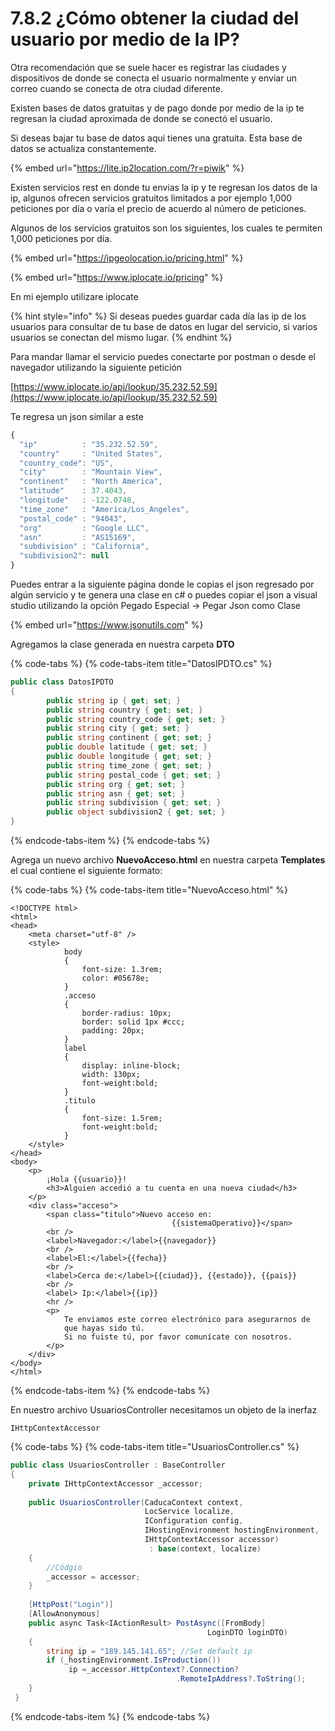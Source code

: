 # 7.8.2 ¿Cómo obtener la ciudad del usuario por medio de la IP?

Otra recomendación que se suele hacer es registrar las ciudades y dispositivos de donde se conecta el usuario normalmente y enviar un correo cuando se conecta de otra ciudad diferente.

Existen bases de datos gratuitas y de pago donde por medio de la ip te regresan la ciudad aproximada de donde se conectó el usuario. 

Si deseas bajar tu base de datos aqui tienes una gratuita. Esta base de datos se actualiza constantemente.

{% embed url="https://lite.ip2location.com/?r=piwik" %}

Existen servicios rest en donde tu envias la ip y te regresan los datos de la ip, algunos ofrecen servicios gratuitos limitados a por ejemplo 1,000 peticiones por día o varía el precio de acuerdo al número de peticiones.

Algunos de los servicios gratuitos son los siguientes, los cuales te permiten 1,000 peticiones por día.

{% embed url="https://ipgeolocation.io/pricing.html" %}

{% embed url="https://www.iplocate.io/pricing" %}

En mi ejemplo utilizare iplocate

{% hint style="info" %}
Si deseas puedes guardar cada día las ip de los usuarios para consultar de tu base de datos en lugar del servicio, si varios usuarios se conectan del mismo lugar.
{% endhint %}

Para mandar llamar el servicio puedes conectarte por postman o desde el navegador utilizando la siguiente petición

[https://www.iplocate.io/api/lookup/35.232.52.59](https://www.iplocate.io/api/lookup/35.232.52.59)

Te regresa un json similar a este

```javascript
{
  "ip"          : "35.232.52.59",
  "country"     : "United States",
  "country_code": "US",
  "city"        : "Mountain View",
  "continent"   : "North America",
  "latitude"    : 37.4043,
  "longitude"   : -122.0748,
  "time_zone"   : "America/Los_Angeles",
  "postal_code" : "94043",
  "org"         : "Google LLC",
  "asn"         : "AS15169",
  "subdivision" : "California",
  "subdivision2": null
}
```

Puedes entrar a la siguiente página donde le copias el json regresado por algún servicio y te genera una clase en c\# o puedes copiar el json a visual studio utilizando la opción Pegado Especial -&gt; Pegar Json como Clase

{% embed url="https://www.jsonutils.com" %}

Agregamos la clase generada en nuestra carpeta **DTO**

{% code-tabs %}
{% code-tabs-item title="DatosIPDTO.cs" %}
```csharp
public class DatosIPDTO
{
        public string ip { get; set; }
        public string country { get; set; }
        public string country_code { get; set; }
        public string city { get; set; }
        public string continent { get; set; }
        public double latitude { get; set; }
        public double longitude { get; set; }
        public string time_zone { get; set; }
        public string postal_code { get; set; }
        public string org { get; set; }
        public string asn { get; set; }
        public string subdivision { get; set; }
        public object subdivision2 { get; set; }
}
```
{% endcode-tabs-item %}
{% endcode-tabs %}

Agrega un nuevo archivo **NuevoAcceso.html** en nuestra carpeta **Templates** el cual contiene el siguiente formato:

{% code-tabs %}
{% code-tabs-item title="NuevoAcceso.html" %}
```markup
<!DOCTYPE html>
<html>
<head>
    <meta charset="utf-8" />
    <style>
            body
            {
                font-size: 1.3rem;
                color: #05678e;
            }
            .acceso
            {
                border-radius: 10px;
                border: solid 1px #ccc;
                padding: 20px;
            }
            label
            {
                display: inline-block;
                width: 130px;
                font-weight:bold;
            }
            .titulo
            {                
                font-size: 1.5rem;
                font-weight:bold;
            }
    </style>
</head>
<body>   
    <p>
        ¡Hola {{usuario}}!
        <h3>Alguien accedió a tu cuenta en una nueva ciudad</h3>
    </p>
    <div class="acceso">
        <span class="titulo">Nuevo acceso en: 
                                    {{sistemaOperativo}}</span>
        <br />
        <label>Navegador:</label>{{navegador}}
        <br />
        <label>El:</label>{{fecha}}
        <br />
        <label>Cerca de:</label>{{ciudad}}, {{estado}}, {{pais}}
        <br />
        <label> Ip:</label>{{ip}}
        <hr />
        <p>
            Te enviamos este correo electrónico para asegurarnos de 
            que hayas sido tú.
            Si no fuiste tú, por favor comunícate con nosotros.           
        </p>
    </div>
</body>
</html>
```
{% endcode-tabs-item %}
{% endcode-tabs %}

 En nuestro archivo UsuariosController necesitamos un objeto de la inerfaz 

```text
IHttpContextAccessor
```

{% code-tabs %}
{% code-tabs-item title="UsuariosController.cs" %}
```csharp
public class UsuariosController : BaseController
{
    private IHttpContextAccessor _accessor;
    
    public UsuariosController(CaducaContext context,
                              LocService localize,
                              IConfiguration config,
                              IHostingEnvironment hostingEnvironment,
                              IHttpContextAccessor accessor)
                               : base(context, localize)
    {           
        //Códgio
        _accessor = accessor;
    }
    
    [HttpPost("Login")]
    [AllowAnonymous]
    public async Task<IActionResult> PostAsync([FromBody] 
                                            LoginDTO loginDTO)
    {
        string ip = "189.145.141.65"; //Set default ip
        if (_hostingEnvironment.IsProduction())        
             ip =_accessor.HttpContext?.Connection?
                                     .RemoteIpAddress?.ToString();
    }
 }
```
{% endcode-tabs-item %}
{% endcode-tabs %}

